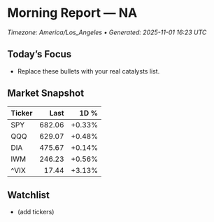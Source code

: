 # Morning Report — NA
_Timezone: America/Los_Angeles • Generated: 2025-11-01 16:23 UTC_

## Today’s Focus
- Replace these bullets with your real catalysts list.

## Market Snapshot
| Ticker | Last | 1D % |
|---|---:|---:|
| SPY | 682.06 | +0.33% |
| QQQ | 629.07 | +0.48% |
| DIA | 475.67 | +0.14% |
| IWM | 246.23 | +0.56% |
| ^VIX | 17.44 | +3.13% |

## Watchlist
- (add tickers)
